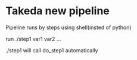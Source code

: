 # Takeda new pipeline 

Pipeline runs by steps using shell(insted of python)

run ./step1 var1 var2 ...

./step1 will call do_step1 automatically
